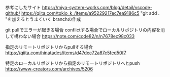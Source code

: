 参考にしたサイト
https://miya-system-works.com/blog/detail/vscode-github/
https://qiita.com/tokio_k_/items/a95229217ec7ea9186c5
"git add . "を加えるとうまくいく
branchの作成


git pullでエラーが起きる場合
conflictする場合でローカルリポジトリの内容を消して構わない場合
https://note.com/code82/n/n7678ec98c033

指定のリモートリポジトリからpullする場合
https://qiita.com/hinatades/items/d47dec72a87c5fed50f7

特定のローカルリポジトリから指定のリモートリポジトリへとpush
https://www-creators.com/archives/5206
